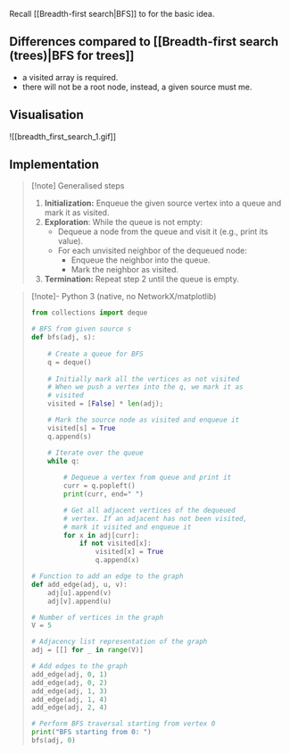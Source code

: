 Recall [[Breadth-first search|BFS]] to for the basic idea.
## Differences compared to [[Breadth-first search (trees)|BFS for trees]]
- a visited array is required.
- there will not be a root node, instead, a given source must me.
## Visualisation
![[breadth_first_search_1.gif]]
## Implementation
> [!note] Generalised steps
> 1. **Initialization:** Enqueue the given source vertex into a queue and mark it as visited. 
> 2. **Exploration**: While the queue is not empty: 
>     - Dequeue a node from the queue and visit it (e.g., print its value). 
>     - For each unvisited neighbor of the dequeued node: 
>         - Enqueue the neighbor into the queue. 
>         - Mark the neighbor as visited. 
> 3. **Termination:** Repeat step 2 until the queue is empty.

> [!note]- Python 3 (native, no NetworkX/matplotlib)
> 
> ```python
> from collections import deque
> 
> # BFS from given source s
> def bfs(adj, s):
>   
>     # Create a queue for BFS
>     q = deque()
>     
>     # Initially mark all the vertices as not visited
>     # When we push a vertex into the q, we mark it as 
>     # visited
>     visited = [False] * len(adj);
> 
>     # Mark the source node as visited and enqueue it
>     visited[s] = True
>     q.append(s)
> 
>     # Iterate over the queue
>     while q:
>       
>         # Dequeue a vertex from queue and print it
>         curr = q.popleft()
>         print(curr, end=" ")
> 
>         # Get all adjacent vertices of the dequeued 
>         # vertex. If an adjacent has not been visited, 
>         # mark it visited and enqueue it
>         for x in adj[curr]:
>             if not visited[x]:
>                 visited[x] = True
>                 q.append(x)
> 
> # Function to add an edge to the graph
> def add_edge(adj, u, v):
>     adj[u].append(v)
>     adj[v].append(u)
> 
> # Number of vertices in the graph
> V = 5
> 
> # Adjacency list representation of the graph
> adj = [[] for _ in range(V)]
> 
> # Add edges to the graph
> add_edge(adj, 0, 1)
> add_edge(adj, 0, 2)
> add_edge(adj, 1, 3)
> add_edge(adj, 1, 4)
> add_edge(adj, 2, 4)
> 
> # Perform BFS traversal starting from vertex 0
> print("BFS starting from 0: ")
> bfs(adj, 0)
> ```